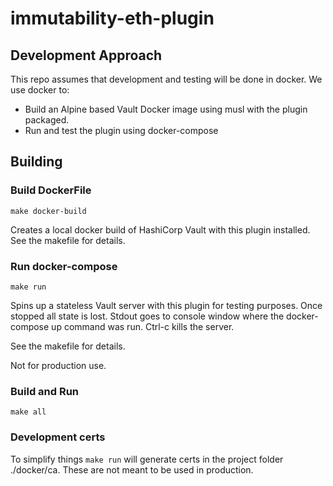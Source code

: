 # immutability-eth-plugin

## Development Approach

This repo assumes that development and testing will be done in docker.  We use docker to:

* Build an Alpine based Vault Docker image using musl with the plugin packaged.
* Run and test the plugin using docker-compose

## Building

### Build DockerFile

`make docker-build`

Creates a local docker build of HashiCorp Vault with this plugin installed.  See the makefile for details.

### Run docker-compose

`make run`

Spins up a stateless Vault server with this plugin for testing purposes.  Once stopped all state is lost. Stdout goes to console window where the docker-compose up command was run. Ctrl-c kills the server.

See the makefile for details.

Not for production use.

### Build and Run

`make all`

### Development certs

To simplify things `make run` will generate certs in the project folder ./docker/ca. These are not meant to be used in production.

